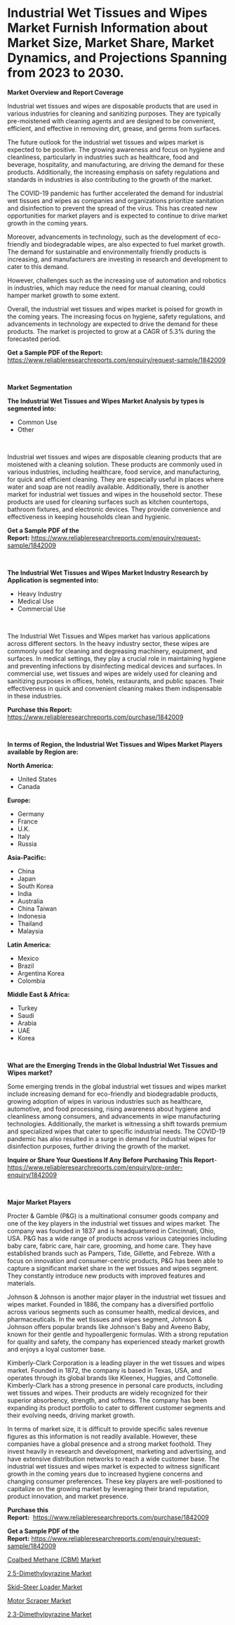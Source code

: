 <p><h1>Industrial Wet Tissues and Wipes Market Furnish Information about Market Size, Market Share, Market Dynamics, and Projections Spanning from 2023 to 2030.</h1></p><p><strong>Market Overview and Report Coverage</strong></p>
<p><p>Industrial wet tissues and wipes are disposable products that are used in various industries for cleaning and sanitizing purposes. They are typically pre-moistened with cleaning agents and are designed to be convenient, efficient, and effective in removing dirt, grease, and germs from surfaces.</p><p>The future outlook for the industrial wet tissues and wipes market is expected to be positive. The growing awareness and focus on hygiene and cleanliness, particularly in industries such as healthcare, food and beverage, hospitality, and manufacturing, are driving the demand for these products. Additionally, the increasing emphasis on safety regulations and standards in industries is also contributing to the growth of the market.</p><p>The COVID-19 pandemic has further accelerated the demand for industrial wet tissues and wipes as companies and organizations prioritize sanitation and disinfection to prevent the spread of the virus. This has created new opportunities for market players and is expected to continue to drive market growth in the coming years.</p><p>Moreover, advancements in technology, such as the development of eco-friendly and biodegradable wipes, are also expected to fuel market growth. The demand for sustainable and environmentally friendly products is increasing, and manufacturers are investing in research and development to cater to this demand.</p><p>However, challenges such as the increasing use of automation and robotics in industries, which may reduce the need for manual cleaning, could hamper market growth to some extent.</p><p>Overall, the industrial wet tissues and wipes market is poised for growth in the coming years. The increasing focus on hygiene, safety regulations, and advancements in technology are expected to drive the demand for these products. The market is projected to grow at a CAGR of 5.3% during the forecasted period.</p></p>
<p><strong>Get a Sample PDF of the Report:</strong> <a href="https://www.reliableresearchreports.com/enquiry/request-sample/1842009">https://www.reliableresearchreports.com/enquiry/request-sample/1842009</a></p>
<p>&nbsp;</p>
<p><strong>Market Segmentation</strong></p>
<p><strong>The Industrial Wet Tissues and Wipes Market Analysis by types is segmented into:</strong></p>
<p><ul><li>Common Use</li><li>Other</li></ul></p>
<p>&nbsp;</p>
<p><p>Industrial wet tissues and wipes are disposable cleaning products that are moistened with a cleaning solution. These products are commonly used in various industries, including healthcare, food service, and manufacturing, for quick and efficient cleaning. They are especially useful in places where water and soap are not readily available. Additionally, there is another market for industrial wet tissues and wipes in the household sector. These products are used for cleaning surfaces such as kitchen countertops, bathroom fixtures, and electronic devices. They provide convenience and effectiveness in keeping households clean and hygienic.</p></p>
<p><strong>Get a Sample PDF of the Report:</strong>&nbsp;<a href="https://www.reliableresearchreports.com/enquiry/request-sample/1842009">https://www.reliableresearchreports.com/enquiry/request-sample/1842009</a></p>
<p>&nbsp;</p>
<p><strong>The Industrial Wet Tissues and Wipes Market Industry Research by Application is segmented into:</strong></p>
<p><ul><li>Heavy Industry</li><li>Medical Use</li><li>Commercial Use</li></ul></p>
<p>&nbsp;</p>
<p><p>The Industrial Wet Tissues and Wipes market has various applications across different sectors. In the heavy industry sector, these wipes are commonly used for cleaning and degreasing machinery, equipment, and surfaces. In medical settings, they play a crucial role in maintaining hygiene and preventing infections by disinfecting medical devices and surfaces. In commercial use, wet tissues and wipes are widely used for cleaning and sanitizing purposes in offices, hotels, restaurants, and public spaces. Their effectiveness in quick and convenient cleaning makes them indispensable in these industries.</p></p>
<p><strong>Purchase this Report:</strong>&nbsp; <a href="https://www.reliableresearchreports.com/purchase/1842009">https://www.reliableresearchreports.com/purchase/1842009</a></p>
<p>&nbsp;</p>
<p><strong>In terms of Region, the Industrial Wet Tissues and Wipes Market Players available by Region are:</strong></p>
<p>
    <p> <strong> North America: </strong>
        <ul>
            <li>United States</li>
            <li>Canada</li>
        </ul>
        </p> 
    <p> <strong> Europe: </strong>
        <ul>
            <li>Germany</li>
            <li>France</li>
            <li>U.K.</li>
            <li>Italy</li>
            <li>Russia</li>
        </ul>
        </p> 
    <p> <strong> Asia-Pacific: </strong>
        <ul>
            <li>China</li>
            <li>Japan</li>
            <li>South Korea</li>
            <li>India</li>
            <li>Australia</li>
            <li>China Taiwan</li>
            <li>Indonesia</li>
            <li>Thailand</li>
            <li>Malaysia</li>
        </ul>
        </p> 
    <p> <strong> Latin America: </strong>
        <ul>
            <li>Mexico</li>
            <li>Brazil</li>
            <li>Argentina Korea</li>
            <li>Colombia</li>
        </ul>
        </p> 
    <p> <strong> Middle East & Africa: </strong>
        <ul>
            <li>Turkey</li>
            <li>Saudi</li>
            <li>Arabia</li>
            <li>UAE</li>
            <li>Korea</li>
        </ul>
    </p>
    </p>
<p>&nbsp;</p>
<p><strong>What are the Emerging Trends in the Global Industrial Wet Tissues and Wipes market?</strong></p>
<p><p>Some emerging trends in the global industrial wet tissues and wipes market include increasing demand for eco-friendly and biodegradable products, growing adoption of wipes in various industries such as healthcare, automotive, and food processing, rising awareness about hygiene and cleanliness among consumers, and advancements in wipe manufacturing technologies. Additionally, the market is witnessing a shift towards premium and specialized wipes that cater to specific industrial needs. The COVID-19 pandemic has also resulted in a surge in demand for industrial wipes for disinfection purposes, further driving the growth of the market.</p></p>
<p><strong>Inquire or Share Your Questions If Any Before Purchasing This Report</strong>- <a href="https://www.reliableresearchreports.com/enquiry/pre-order-enquiry/1842009">https://www.reliableresearchreports.com/enquiry/pre-order-enquiry/1842009</a></p>
<p>&nbsp;</p>
<p><strong>Major Market Players</strong></p>
<p><p>Procter & Gamble (P&G) is a multinational consumer goods company and one of the key players in the industrial wet tissues and wipes market. The company was founded in 1837 and is headquartered in Cincinnati, Ohio, USA. P&G has a wide range of products across various categories including baby care, fabric care, hair care, grooming, and home care. They have established brands such as Pampers, Tide, Gillette, and Febreze. With a focus on innovation and consumer-centric products, P&G has been able to capture a significant market share in the wet tissues and wipes segment. They constantly introduce new products with improved features and materials.</p><p>Johnson & Johnson is another major player in the industrial wet tissues and wipes market. Founded in 1886, the company has a diversified portfolio across various segments such as consumer health, medical devices, and pharmaceuticals. In the wet tissues and wipes segment, Johnson & Johnson offers popular brands like Johnson's Baby and Aveeno Baby, known for their gentle and hypoallergenic formulas. With a strong reputation for quality and safety, the company has experienced steady market growth and enjoys a loyal customer base.</p><p>Kimberly-Clark Corporation is a leading player in the wet tissues and wipes market. Founded in 1872, the company is based in Texas, USA, and operates through its global brands like Kleenex, Huggies, and Cottonelle. Kimberly-Clark has a strong presence in personal care products, including wet tissues and wipes. Their products are widely recognized for their superior absorbency, strength, and softness. The company has been expanding its product portfolio to cater to different customer segments and their evolving needs, driving market growth.</p><p>In terms of market size, it is difficult to provide specific sales revenue figures as this information is not readily available. However, these companies have a global presence and a strong market foothold. They invest heavily in research and development, marketing and advertising, and have extensive distribution networks to reach a wide customer base. The industrial wet tissues and wipes market is expected to witness significant growth in the coming years due to increased hygiene concerns and changing consumer preferences. These key players are well-positioned to capitalize on the growing market by leveraging their brand reputation, product innovation, and market presence.</p></p>
<p><strong>Purchase this Report:</strong>&nbsp;&nbsp;<a href="https://www.reliableresearchreports.com/purchase/1842009">https://www.reliableresearchreports.com/purchase/1842009</a></p>
<p></p>
<p><strong>Get a Sample PDF of the Report:</strong>&nbsp;<a href="https://www.reliableresearchreports.com/enquiry/request-sample/1842009">https://www.reliableresearchreports.com/enquiry/request-sample/1842009</a></p>
<p><p><a href="https://github.com/RickHolmes3/Market-Research-Report-List-1/blob/main/coalbed-methane-cbm-market.md">Coalbed Methane (CBM) Market</a></p><p><a href="https://medium.com/@jensenklein/decoding-2-5-dimethylpyrazine-market-metrics-market-share-trends-and-growth-patterns-7a1545e20025">2,5-Dimethylpyrazine Market</a></p><p><a href="https://www.linkedin.com/pulse/skidndashsteer-loader-market-challenges-opportunities/">Skid–Steer Loader Market</a></p><p><a href="https://www.linkedin.com/pulse/motor-scraper-market-size-growth-forecast-from/">Motor Scraper Market</a></p><p><a href="https://medium.com/@edenkrajcik/2-3-dimethylpyrazine-market-share-evolution-and-market-growth-trends-2023-2030-e88513b80c86">2,3-Dimethylpyrazine Market</a></p></p>